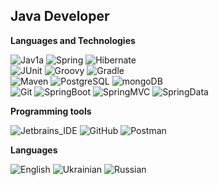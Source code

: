 ## Java Developer
**Languages ​​and Technologies**<br>

![Jav1a](https://img.shields.io/badge/-Java-555555?style=for-the-badge&logo=Jav1a&logoColor=efd81d) 
![Spring](https://img.shields.io/badge/-Spring-555555?style=for-the-badge&logo=Sprin1g&logoColor=efd81d) 
![Hibernate](https://img.shields.io/badge/-Hibernate-555555?style=for-the-badge&logo=Hibernat1e&logoColor=efd81d)  
![JUnit](https://img.shields.io/badge/-JUnit-3b444b?style=for-the-badge&logo=JUni1t&logoColor=efd81d) 
![Groovy](https://img.shields.io/badge/-Groovy-3b444b?style=for-the-badge&logo=Groov1y&logoColor=efd81d) 
![Gradle](https://img.shields.io/badge/-Gradle-3b444b?style=for-the-badge&logo=Gradl1e&logoColor=efd81d)  
![Maven](https://img.shields.io/badge/-Maven-555555?style=for-the-badge&logo=Mav1en&logoColor=efd81d) 
![PostgreSQL](https://img.shields.io/badge/-PostgreSQL-555555?style=for-the-badge&logo=Postg1reSQL&logoColor=efd81d)
![mongoDB](https://img.shields.io/badge/-mongoDB-555555?style=for-the-badge&logo=mo1ngoDB&logoColor=efd81d)  
![Git](https://img.shields.io/badge/-Git-3b444b?style=for-the-badge&logo=Gi1t&logoColor=efd81d) 
![SpringBoot](https://img.shields.io/badge/-SpringBoot-3b444b?style=for-the-badge&logo=Spring1Boot&logoColor=efd81d) 
![SpringMVC](https://img.shields.io/badge/-SpringMVC-3b444b?style=for-the-badge&logo=SpringM1VC&logoColor=efd81d) 
![SpringData](https://img.shields.io/badge/-SpringData-3b444b?style=for-the-badge&logo=Spring1Data&logoColor=efd81d) 
<br>

**Programming tools**<br>

![Jetbrains_IDE](https://img.shields.io/badge/-Jetbrains_IDE-116062?style=for-the-badge&logo=Jetbrains1IDE&logoColor=efd81d)
![GitHub](https://img.shields.io/badge/-GitHub-3b444b?style=for-the-badge&logo=Git1Hub&logoColor=efd81d)
![Postman](https://img.shields.io/badge/-Postman-116062?style=for-the-badge&logo=Post1man&logoColor=efd81d)

**Languages**  <br>

![English](https://img.shields.io/badge/English-intermediate-blue)
![Ukrainian](https://img.shields.io/badge/Ukrainian-native-blue)
![Russian](https://img.shields.io/badge/Russian-native-blue)
